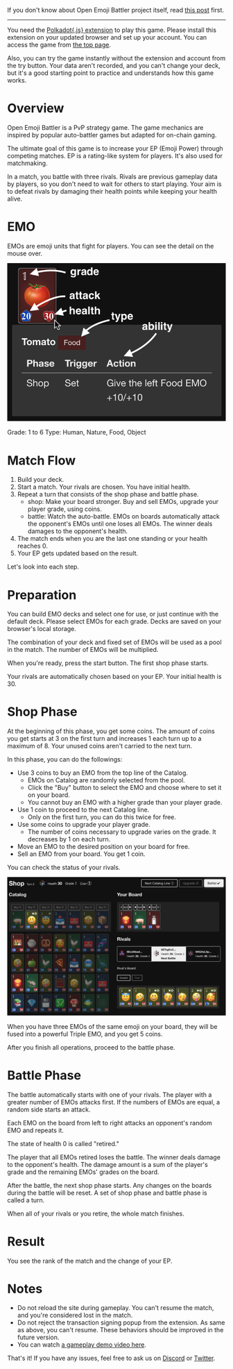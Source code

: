 If you don't know about Open Emoji Battler project itself, read [this post](https://forum.open-emoji-battler.community/t/topic/60) first.

---

You need the [Polkadot{.js} extension](https://polkadot.js.org/extension/) to play this game. Please install this extension on your updated browser and set up your account. You can access the game from [the top page](https://game.open-emoji-battler.community).

Also, you can try the game instantly without the extension and account from the try button. Your data aren't recorded, and you can't change your deck, but it's a good starting point to practice and understands how this game works.

# Overview

Open Emoji Battler is a PvP strategy game. The game mechanics are inspired by popular auto-battler games but adapted for on-chain gaming.

The ultimate goal of this game is to increase your EP (Emoji Power) through competing matches. EP is a rating-like system for players. It's also used for matchmaking.

In a match, you battle with three rivals. Rivals are previous gameplay data by players, so you don't need to wait for others to start playing. Your aim is to defeat rivals by damaging their health points while keeping your health alive.

# EMO

EMOs are emoji units that fight for players. You can see the detail on the mouse over.

![emo|690x499,50%](imgs/emo.png)

Grade: 1 to 6
Type: Human, Nature, Food, Object

# Match Flow

1. Build your deck.
1. Start a match. Your rivals are chosen. You have initial health.
1. Repeat a turn that consists of the shop phase and battle phase.
	- shop: Make your board stronger. Buy and sell EMOs, upgrade your player grade, using coins.
	- battle: Watch the auto-battle. EMOs on boards automatically attack the opponent's EMOs until one loses all EMOs. The winner deals damages to the opponent's health.
1. The match ends when you are the last one standing or your health reaches 0.
1. Your EP gets updated based on the result.

Let's look into each step.

# Preparation

You can build EMO decks and select one for use, or just continue with the default deck. Please select EMOs for each grade. Decks are saved on your browser's local storage.

The combination of your deck and fixed set of EMOs will be used as a pool in the match. The number of EMOs will be multiplied.

When you're ready, press the start button. The first shop phase starts.

Your rivals are automatically chosen based on your EP. Your initial health is 30.

# Shop Phase

At the beginning of this phase, you get some coins. The amount of coins you get starts at 3 on the first turn and increases 1 each turn up to a maximum of 8. Your unused coins aren't carried to the next turn.

In this phase, you can do the followings:

- Use 3 coins to buy an EMO from the top line of the Catalog.
	- EMOs on Catalog are randomly selected from the pool.
	- Click the "Buy" button to select the EMO and choose where to set it on your board.
	- You cannot buy an EMO with a higher grade than your player grade.
- Use 1 coin to proceed to the next Catalog line.
	- Only on the first turn, you can do this twice for free.
- Use some coins to upgrade your player grade.
	- The number of coins necessary to upgrade varies on the grade. It decreases by 1 on each turn.
- Move an EMO to the desired position on your board for free.
- Sell an EMO from your board. You get 1 coin.

You can check the status of your rivals.

![shop|690x435](imgs/shop.jpeg)

When you have three EMOs of the same emoji on your board, they will be fused into a powerful Triple EMO, and you get 5 coins.

After you finish all operations, proceed to the battle phase.

# Battle Phase

The battle automatically starts with one of your rivals. The player with a greater number of EMOs attacks first. If the numbers of EMOs are equal, a random side starts an attack.

Each EMO on the board from left to right attacks an opponent's random EMO and repeats it.

The state of health 0 is called "retired."

The player that all EMOs retired loses the battle. The winner deals damage to the opponent's health. The damage amount is a sum of the player's grade and the remaining EMOs' grades on the board.

After the battle, the next shop phase starts. Any changes on the boards during the battle will be reset. A set of shop phase and battle phase is called a turn.

When all of your rivals or you retire, the whole match finishes.

# Result

You see the rank of the match and the change of your EP.

# Notes

- Do not reload the site during gameplay. You can't resume the match, and you're considered lost in the match.
- Do not reject the transaction signing popup from the extension. As same as above, you can't resume. These behaviors should be improved in the future version.
- You can watch [a gameplay demo video here](https://www.youtube.com/watch?v=ah3-sWMATSM).

That's it! If you have any issues, feel free to ask us on [Discord](https://discord.gg/fvXzW8hFQ7) or [Twitter](https://twitter.com/OEB_community).
